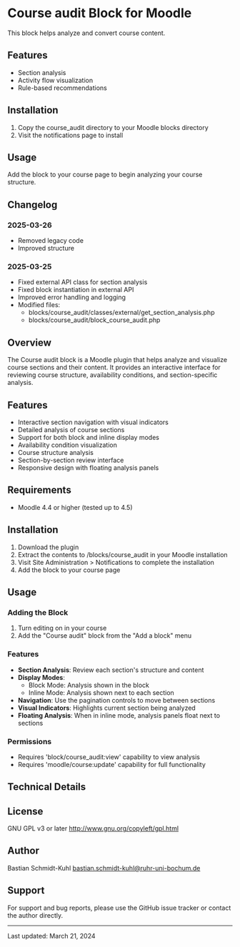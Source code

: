# Course audit Block for Moodle

This block helps analyze and convert course content.

## Features
- Section analysis
- Activity flow visualization
- Rule-based recommendations

## Installation
1. Copy the course_audit directory to your Moodle blocks directory
2. Visit the notifications page to install

## Usage
Add the block to your course page to begin analyzing your course structure.

## Changelog

### 2025-03-26
- Removed legacy code
- Improved structure

### 2025-03-25
- Fixed external API class for section analysis
- Fixed block instantiation in external API
- Improved error handling and logging
- Modified files:
  - blocks/course_audit/classes/external/get_section_analysis.php
  - blocks/course_audit/block_course_audit.php

## Overview
The Course audit block is a Moodle plugin that helps analyze and visualize course sections and their content. It provides an interactive interface for reviewing course structure, availability conditions, and section-specific analysis.

## Features
- Interactive section navigation with visual indicators
- Detailed analysis of course sections
- Support for both block and inline display modes
- Availability condition visualization
- Course structure analysis
- Section-by-section review interface
- Responsive design with floating analysis panels

## Requirements
- Moodle 4.4 or higher (tested up to 4.5)

## Installation
1. Download the plugin
2. Extract the contents to /blocks/course_audit in your Moodle installation
3. Visit Site Administration > Notifications to complete the installation
4. Add the block to your course page

## Usage
### Adding the Block
1. Turn editing on in your course
2. Add the "Course audit" block from the "Add a block" menu

### Features
- **Section Analysis**: Review each section's structure and content
- **Display Modes**: 
  - Block Mode: Analysis shown in the block
  - Inline Mode: Analysis shown next to each section
- **Navigation**: Use the pagination controls to move between sections
- **Visual Indicators**: Highlights current section being analyzed
- **Floating Analysis**: When in inline mode, analysis panels float next to sections

### Permissions
- Requires 'block/course_audit:view' capability to view analysis
- Requires 'moodle/course:update' capability for full functionality

## Technical Details

## License
GNU GPL v3 or later
http://www.gnu.org/copyleft/gpl.html

## Author
Bastian Schmidt-Kuhl <bastian.schmidt-kuhl@ruhr-uni-bochum.de>

## Support
For support and bug reports, please use the GitHub issue tracker or contact the author directly.

---
Last updated: March 21, 2024